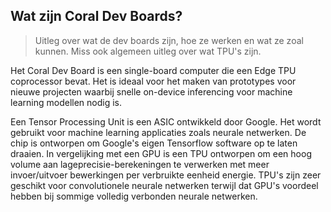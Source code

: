 ## Wat zijn Coral Dev Boards?

>Uitleg over wat de dev boards zijn, hoe ze werken en wat ze zoal kunnen.
>Miss ook algemeen uitleg over wat TPU's zijn.

Het Coral Dev Board is een single-board computer die een Edge TPU coprocessor bevat. Het is ideaal voor het maken van prototypes voor nieuwe projecten waarbij snelle on-device inferencing voor machine learning modellen nodig is.

Een Tensor Processing Unit is een ASIC ontwikkeld door Google. Het wordt gebruikt voor machine learning applicaties zoals neurale netwerken. De chip is ontworpen om Google's eigen Tensorflow software op te laten draaien. 
In vergelijking met een GPU is een TPU ontworpen om een hoog volume aan lageprecisie-berekeningen te verwerken met meer invoer/uitvoer bewerkingen per verbruikte eenheid energie. TPU's zijn zeer geschikt voor convolutionele neurale netwerken terwijl dat GPU's voordeel hebben bij sommige volledig verbonden neurale netwerken. 
